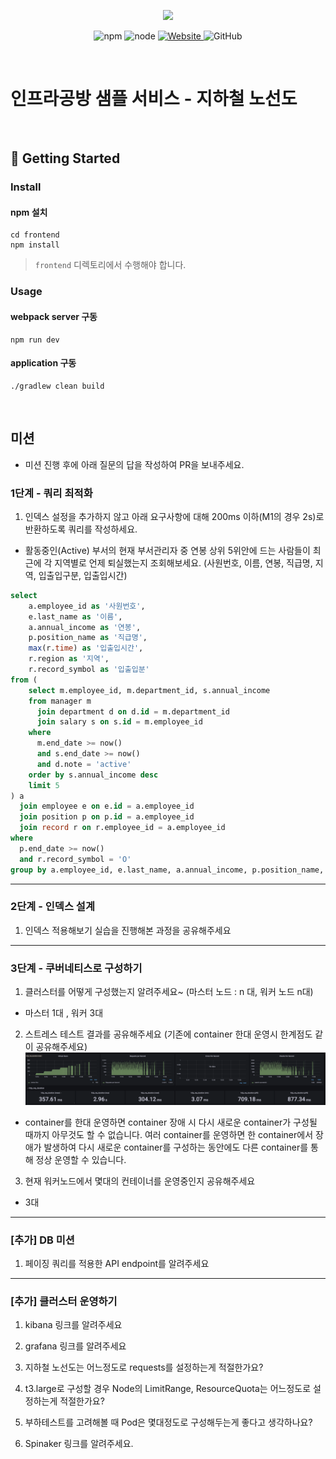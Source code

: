 <p align="center">
    <img width="200px;" src="https://raw.githubusercontent.com/woowacourse/atdd-subway-admin-frontend/master/images/main_logo.png"/>
</p>
<p align="center">
  <img alt="npm" src="https://img.shields.io/badge/npm-%3E%3D%205.5.0-blue">
  <img alt="node" src="https://img.shields.io/badge/node-%3E%3D%209.3.0-blue">
  <a href="https://edu.nextstep.camp/c/R89PYi5H" alt="nextstep atdd">
    <img alt="Website" src="https://img.shields.io/website?url=https%3A%2F%2Fedu.nextstep.camp%2Fc%2FR89PYi5H">
  </a>
  <img alt="GitHub" src="https://img.shields.io/github/license/next-step/atdd-subway-service">
</p>

<br>

# 인프라공방 샘플 서비스 - 지하철 노선도

<br>

## 🚀 Getting Started

### Install
#### npm 설치
```
cd frontend
npm install
```
> `frontend` 디렉토리에서 수행해야 합니다.

### Usage
#### webpack server 구동
```
npm run dev
```
#### application 구동
```
./gradlew clean build
```
<br>

## 미션

* 미션 진행 후에 아래 질문의 답을 작성하여 PR을 보내주세요.

### 1단계 - 쿼리 최적화

1. 인덱스 설정을 추가하지 않고 아래 요구사항에 대해 200ms 이하(M1의 경우 2s)로 반환하도록 쿼리를 작성하세요.

- 활동중인(Active) 부서의 현재 부서관리자 중 연봉 상위 5위안에 드는 사람들이 최근에 각 지역별로 언제 퇴실했는지 조회해보세요. (사원번호, 이름, 연봉, 직급명, 지역, 입출입구분, 입출입시간)

```sql
select
    a.employee_id as '사원번호',
    e.last_name as '이름',
    a.annual_income as '연봉',
    p.position_name as '직급명',
    max(r.time) as '입출입시간',
    r.region as '지역',
    r.record_symbol as '입출입분'
from (
    select m.employee_id, m.department_id, s.annual_income
    from manager m
      join department d on d.id = m.department_id
      join salary s on s.id = m.employee_id
    where
      m.end_date >= now()
      and s.end_date >= now()
      and d.note = 'active'
    order by s.annual_income desc
    limit 5
) a
  join employee e on e.id = a.employee_id
  join position p on p.id = a.employee_id
  join record r on r.employee_id = a.employee_id
where
  p.end_date >= now()
  and r.record_symbol = 'O'
group by a.employee_id, e.last_name, a.annual_income, p.position_name, r.region, r.record_symbol
```

---

### 2단계 - 인덱스 설계

1. 인덱스 적용해보기 실습을 진행해본 과정을 공유해주세요

---



### 3단계 - 쿠버네티스로 구성하기
1. 클러스터를 어떻게 구성했는지 알려주세요~ (마스터 노드 : n 대, 워커 노드 n대)
- 마스터 1대 , 워커 3대
2. 스트레스 테스트 결과를 공유해주세요 (기존에 container 한대 운영시 한계점도 같이 공유해주세요)
![stress.png](perf%2Fstress.png)
- container를 한대 운영하면 container 장애 시 다시 새로운 container가 구성될 때까지
  아무것도 할 수 없습니다. 여러 container를 운영하면 한 container에서 장애가 발생하여
  다시 새로운 container를 구성하는 동안에도 다른 container를 통해 정상 운영할 수 있습니다.
3. 현재 워커노드에서 몇대의 컨테이너를 운영중인지 공유해주세요
- 3대
---

### [추가] DB 미션

1. 페이징 쿼리를 적용한 API endpoint를 알려주세요

---


### [추가] 클러스터 운영하기
1. kibana 링크를 알려주세요

2. grafana 링크를 알려주세요

3. 지하철 노선도는 어느정도로 requests를 설정하는게 적절한가요?

4. t3.large로 구성할 경우 Node의 LimitRange, ResourceQuota는 어느정도로 설정하는게 적절한가요?

5. 부하테스트를 고려해볼 때 Pod은 몇대정도로 구성해두는게 좋다고 생각하나요?

6. Spinaker 링크를 알려주세요.
